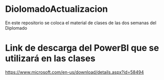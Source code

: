 # DiolomadoActualizacion
En este repositorio se coloca el material de clases de las dos semanas del Diplomado
# Link de descarga del PowerBI que se utilizará en las clases
https://www.microsoft.com/en-us/download/details.aspx?id=58494
